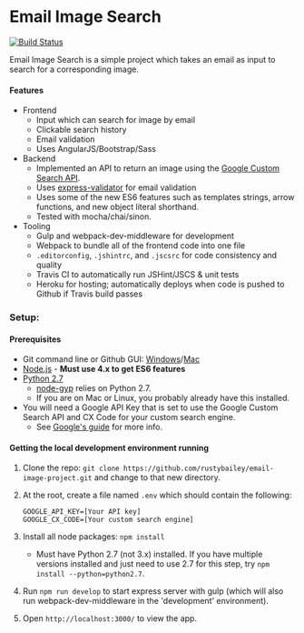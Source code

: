 Email Image Search
=====================
[![Build Status](https://travis-ci.org/rustybailey/email-image-project.svg?branch=master)](https://travis-ci.org/rustybailey/email-image-project)

Email Image Search is a simple project which takes an email as input to search for a corresponding image.

#### Features
- Frontend
    - Input which can search for image by email
    - Clickable search history
    - Email validation
    - Uses AngularJS/Bootstrap/Sass
- Backend
    - Implemented an API to return an image using the [Google Custom Search API](https://developers.google.com/custom-search/json-api/v1/overview).
    - Uses [express-validator](https://github.com/ctavan/express-validator) for email validation
    - Uses some of the new ES6 features such as templates strings, arrow functions, and new object literal shorthand.
    - Tested with mocha/chai/sinon.
- Tooling
    - Gulp and webpack-dev-middleware for development
    - Webpack to bundle all of the frontend code into one file
    - `.editorconfig`, `.jshintrc`, and `.jscsrc` for code consistency and quality
    - Travis CI to automatically run JSHint/JSCS & unit tests
    - Heroku for hosting; automatically deploys when code is pushed to Github if Travis build passes

### Setup:

#### Prerequisites
- Git command line or Github GUI: [Windows](https://windows.github.com/)/[Mac](https://mac.github.com/)
- [Node.js](http://nodejs.org/download/) - **Must use 4.x to get ES6 features**
- [Python 2.7](https://www.python.org/downloads/windows/)
    - [node-gyp](https://github.com/TooTallNate/node-gyp) relies on Python 2.7.
    - If you are on Mac or Linux, you probably already have this installed.
- You will need a Google API Key that is set to use the Google Custom Search API and CX Code for your custom search engine.
    - See [Google's guide](https://developers.google.com/custom-search/json-api/v1/overview#prerequisites) for more info.

#### Getting the local development environment running
1. Clone the repo: `git clone https://github.com/rustybailey/email-image-project.git` and change to that new directory.
2. At the root, create a file named `.env` which should contain the following:

    ```
    GOOGLE_API_KEY=[Your API key]
    GOOGLE_CX_CODE=[Your custom search engine]
    ```
3. Install all node packages: `npm install`
    - Must have Python 2.7 (not 3.x) installed. If you have multiple versions installed and just need to use 2.7 for this step, try `npm install --python=python2.7`.
4. Run `npm run develop` to start express server with gulp (which will also run webpack-dev-middleware in the 'development' environment).
5. Open `http://localhost:3000/` to view the app.
